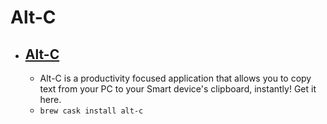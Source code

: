 # Alt-C
- [Alt-C](https://altcopy.net/)
  - 
  - Alt-C is a productivity focused application that allows you to copy text from your PC to your Smart device's clipboard, instantly! Get it here.
  - `brew cask install alt-c`
